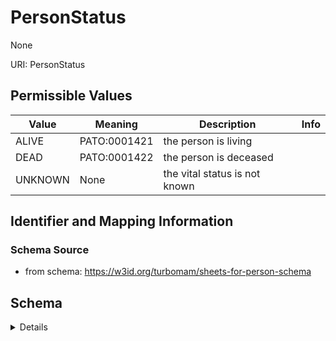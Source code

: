 # PersonStatus

None

URI: PersonStatus

## Permissible Values

| Value | Meaning | Description | Info |
| --- | --- | --- | --- |
| ALIVE | PATO:0001421 | the person is living | |
| DEAD | PATO:0001422 | the person is deceased | |
| UNKNOWN | None | the vital status is not known | |



## Identifier and Mapping Information







### Schema Source


* from schema: https://w3id.org/turbomam/sheets-for-person-schema




## Schema

<details>
```yaml
name: PersonStatus
from_schema: https://w3id.org/turbomam/sheets-for-person-schema
rank: 1000
permissible_values:
  ALIVE:
    text: ALIVE
    description: the person is living
    meaning: PATO:0001421
  DEAD:
    text: DEAD
    description: the person is deceased
    meaning: PATO:0001422
  UNKNOWN:
    text: UNKNOWN
    description: the vital status is not known
    todos:
    - map this to an ontology

```
</details>
